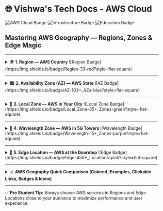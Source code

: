 # 🌐 Vishwa's Tech Docs - AWS Cloud

![AWS Cloud Badge](https://img.shields.io/badge/AWS-Cloud-orange?style=for-the-badge&logo=amazon-aws)
![Infrastructure Badge](https://img.shields.io/badge/Infrastructure-Global-blue?style=for-the-badge)
![Education Badge](https://img.shields.io/badge/Learning-Tech-green?style=for-the-badge)

## Mastering AWS Geography — Regions, Zones & Edge Magic

---

<details>
<summary>🌍 <b>1. Region — AWS Country</b> ![Region Badge](https://img.shields.io/badge/Region-33-red?style=flat-square)</summary>

**Definition:** A large geographic area that contains multiple isolated Availability Zones (AZs).  

**Examples with Codes:**
- [🇮🇳 Asia Pacific (Mumbai) — `ap-south-1`](https://aws.amazon.com/about-aws/global-infrastructure/regions_az/)
- [🇸🇬 Asia Pacific (Singapore) — `ap-southeast-1`](https://aws.amazon.com/about-aws/global-infrastructure/regions_az/)
- [🇺🇸 US East (N. Virginia) — `us-east-1`](https://aws.amazon.com/about-aws/global-infrastructure/regions_az/)
- [🇩🇪 Europe (Frankfurt) — `eu-central-1`](https://aws.amazon.com/about-aws/global-infrastructure/regions_az/)

💡 **Tip for Students:** Think of a Region as a country. Inside it, you’ll find multiple “states” (AZs).

</details>

---

<details>
<summary>🏙️ <b>2. Availability Zone (AZ) — AWS State</b> ![AZ Badge](https://img.shields.io/badge/AZ-103+_AZs-blue?style=flat-square)</summary>

**Definition:** Physically separate data centers inside a Region, connected by private high-speed fiber.  
**Purpose:** Use multiple AZs so if one fails, others keep your app running (fault tolerance 🛡️).

**Examples with Codes:**
- [🇮🇳 Mumbai AZs — `ap-south-1a`, `ap-south-1b`, `ap-south-1c`](https://aws.amazon.com/about-aws/global-infrastructure/regions_az/)
- [🇺🇸 Virginia — `us-east-1a`, `us-east-1b`, `us-east-1c`](https://aws.amazon.com/about-aws/global-infrastructure/regions_az/)
- [🇸🇬 Singapore — `ap-southeast-1a`, `ap-southeast-1b`](https://aws.amazon.com/about-aws/global-infrastructure/regions_az/)

💡 **Tip for Students:** If one AZ is down (like a state power cut ⚡), the others are still online 🟢.

</details>

---

<details>
<summary>🏢 <b>3. Local Zone — AWS in Your City</b> ![Local Zone Badge](https://img.shields.io/badge/Local_Zone-35+_Zones-green?style=flat-square)</summary>

**Definition:** AWS infrastructure inside a city for ultra-low latency 🕒 to nearby users.  
**Purpose:** Run workloads like gaming 🎮, video rendering 🎬, and live streaming 📺 that need fast response.

**Examples with Codes:**
- [🇮🇳 Mumbai Local Zone — `ap-south-1-mum-1a`](https://aws.amazon.com/about-aws/global-infrastructure/local/)
- [🇺🇸 Los Angeles Local Zone — `us-west-2-lax-1a`](https://aws.amazon.com/about-aws/global-infrastructure/local/)
- [🇮🇳 Kolkata Local Zone — `ap-south-1-ccu-1a`](https://aws.amazon.com/about-aws/global-infrastructure/local/) *(India rollout)*

💡 **Tip for Students:** If Region = country, AZ = state → Local Zone = city branch 🏙️.

</details>

---

<details>
<summary>📡 <b>4. Wavelength Zone — AWS in 5G Towers</b> ![Wavelength Badge](https://img.shields.io/badge/Wavelength-15+_Zones-purple?style=flat-square)</summary>

**Definition:** AWS infrastructure embedded inside telecom 5G networks 📶 for single-digit millisecond latency 🕒.  
**Purpose:** Run mobile gaming 🎮, IoT devices 📡, and AR/VR apps 🕶️ directly inside a 5G network.

**Examples with Codes:**
- [🇮🇳 Delhi Wavelength Zone — `ap-south-1-wl1-del-wlz-1`](https://aws.amazon.com/about-aws/global-infrastructure/wavelength/)
- [🇯🇵 Tokyo Wavelength Zone — `ap-northeast-1-wl1-tok-wlz-1`](https://aws.amazon.com/about-aws/global-infrastructure/wavelength/)
- [🇺🇸 New York Wavelength Zone — `us-east-1-wl1-nyc-wlz-1`](https://aws.amazon.com/about-aws/global-infrastructure/wavelength/)

💡 **Tip for Students:** Think of Wavelength as AWS “living” inside a mobile tower 🏢📡.

</details>

---

<details>
<summary>🚚 <b>5. Edge Location — AWS at the Doorstep</b> ![Edge Badge](https://img.shields.io/badge/Edge-450+_Locations-pink?style=flat-square)</summary>

**Definition:** Small AWS sites used by Amazon CloudFront to cache content near users 📨.  
**Purpose:** Reduce latency ⚡, speed up content delivery 📦, and take pressure off main servers 🖥️.

**Examples with Codes:**
- India: [🇮🇳 Hyderabad (`HYD`)](https://aws.amazon.com/cloudfront/features/#Global_Network), [🇮🇳 Chennai (`MAA`)](https://aws.amazon.com/cloudfront/features/#Global_Network), [🇮🇳 Bangalore (`BLR`)](https://aws.amazon.com/cloudfront/features/#Global_Network)
- Global: [🇬🇧 London (`LHR`)](https://aws.amazon.com/cloudfront/features/#Global_Network), [🇦🇺 Sydney (`SYD`)](https://aws.amazon.com/cloudfront/features/#Global_Network)

💡 **Tip for Students:** Edge Locations are like mini courier hubs delivering data parcels super fast 🚚.

---

### 📦 **CloudFront CDN & Why Edge Locations Matter**
When you enable **Amazon CloudFront CDN**, your content (HTML, images, videos, scripts) is cached in **Edge Locations**.  
This means:
- ⚡ Faster loading for users (content served from nearest Edge)
- 💸 Lower bandwidth costs for your origin server
- 🛡️ Better fault tolerance if main server is overloaded

</details>

---

<details>
<summary>📊 <b>AWS Geography Quick Comparison (Colored, Examples, Clickable Links, Badges & Icons)</b></summary>

<table>
  <thead>
    <tr>
      <th>AWS Component</th>
      <th>What It Represents</th>
      <th>Example Codes</th>
      <th>Purpose</th>
      <th>Analogy</th>
      <th>Total Count (2025)</th>
    </tr>
  </thead>
  <tbody>
    <tr style="background-color:#FFEDD5;">
      <td>🌍 Region ![Region Badge](https://img.shields.io/badge/Region-33-red?style=flat-square)</td>
      <td>Large geographic area containing multiple AZs</td>
      <td>[🇮🇳 `ap-south-1`](https://aws.amazon.com/about-aws/global-infrastructure/regions_az/), [🇺🇸 `us-east-1`](https://aws.amazon.com/about-aws/global-infrastructure/regions_az/), [🇩🇪 `eu-central-1`](https://aws.amazon.com/about-aws/global-infrastructure/regions_az/)</td>
      <td>Low latency 🕒 & compliance ⚖️</td>
      <td>Country</td>
      <td>🌎 33 Regions</td>
    </tr>
    <tr style="background-color:#E0F2FE;">
      <td>🏙️ AZ ![AZ Badge](https://img.shields.io/badge/AZ-103+_AZs-blue?style=flat-square)</td>
      <td>[🇮🇳 `ap-south-1a`](https://aws.amazon.com/about-aws/global-infrastructure/regions_az/), [🇺🇸 `us-east-1b`](https://aws.amazon.com/about-aws/global-infrastructure/regions_az/), [🇸🇬 `ap-southeast-1a`](https://aws.amazon.com/about-aws/global-infrastructure/regions_az/)</td>
      <td>Fault tolerance 🛡️ & high availability</td>
      <td>State</td>
      <td>🏢 103+ AZs</td>
    </tr>
    <tr style="background-color:#DCFCE7;">
      <td>🏢 Local Zone ![Local Zone Badge](https://img.shields.io/badge/Local_Zone-35+_Zones-green?style=flat-square)</td>
      <td>AWS infra inside a city</td>
      <td>[🇮🇳 `ap-south-1-mum-1a`](https://aws.amazon.com/about-aws/global-infrastructure/local/), [🇺🇸 `us-west-2-lax-1a`](https://aws.amazon.com/about-aws/global-infrastructure/local/), [🇮🇳 `ap-south-1-ccu-1a`](https://aws.amazon.com/about-aws/global-infrastructure/local/)</td>
      <td>Ultra-low latency 🕒 for gaming 🎮 & streaming 📺</td>
      <td>City</td>
      <td>🏙️ 35+ Local Zones</td>
    </tr>
    <tr style="background-color:#FFF7CD;">
      <td>📡 Wavelength Zone ![Wavelength Badge](https://img.shields.io/badge/Wavelength-15+_Zones-purple?style=flat-square)</td>
      <td>AWS infra inside 5G networks 📶</td>
      <td>[🇮🇳 `ap-south-1-wl1-del-wlz-1`](https://aws.amazon.com/about-aws/global-infrastructure/wavelength/), [🇯🇵 `ap-northeast-1-wl1-tok-wlz-1`](https://aws.amazon.com/about-aws/global-infrastructure/wavelength/), [🇺🇸 `us-east-1-wl1-nyc-wlz-1`](https://aws.amazon.com/about-aws/global-infrastructure/wavelength/)</td>
      <td>Mobile gaming 🎮, IoT 📡, AR/VR 🕶️</td>
      <td>Mobile tower</td>
      <td>📶 15+ Wavelength Zones</td>
    </tr>
    <tr style="background-color:#FCE7F3;">
      <td>🚚 Edge Location ![Edge Badge](https://img.shields.io/badge/Edge-450+_Locations-pink?style=flat-square)</td>
      <td>Small AWS site near users 📨</td>
      <td>[🇮🇳 Hyderabad (`HYD`)](https://aws.amazon.com/cloudfront/features/#Global_Network), [🇦🇺 Sydney (`SYD`)](https://aws.amazon.com/cloudfront/features/#Global_Network), [🇬🇧 London (`LHR`)](https://aws.amazon.com/cloudfront/features/#Global_Network)</td>
      <td>Cache content via CloudFront CDN 📦</td>
      <td>Courier hub</td>
      <td>🚚 450+ Edge Locations</td>
    </tr>
  </tbody>
</table>

*⚠️ **Note:** AWS is constantly expanding. Counts for Regions, AZs, Local Zones, Wavelength Zones, and Edge Locations may increase over time. Always refer to the [official AWS global infrastructure page](https://aws.amazon.com/about-aws/global-infrastructure/) for the latest numbers.*

</details>

---

✅ **Pro Student Tip:** Always choose AWS services in Regions and Edge Locations close to your audience to maximize performance and user experience.

